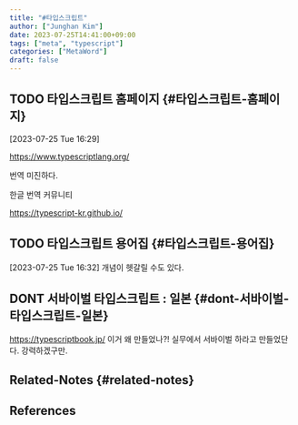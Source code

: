 ```yaml
---
title: "#타입스크립트"
author: ["Junghan Kim"]
date: 2023-07-25T14:41:00+09:00
tags: ["meta", "typescript"]
categories: ["MetaWord"]
draft: false
---
```


## <span class="org-todo todo TODO">TODO</span> 타입스크립트 홈페이지 {#타입스크립트-홈페이지}

<span class="timestamp-wrapper"><span class="timestamp">[2023-07-25 Tue 16:29]</span></span>

<https://www.typescriptlang.org/>

번역 미진하다.

한글 번역 커뮤니티

<https://typescript-kr.github.io/>


## <span class="org-todo todo TODO">TODO</span> 타입스크립트 용어집 {#타입스크립트-용어집}

<span class="timestamp-wrapper"><span class="timestamp">[2023-07-25 Tue 16:32]</span></span> 개념이 헷갈릴 수도 있다.


## DONT 서바이벌 타입스크립트 : 일본 {#dont-서바이벌-타입스크립트-일본}

<https://typescriptbook.jp/> 이거 왜 만들었나?! 실무에서 서바이벌 하라고 만들었단다. 강력하겠구만.


## Related-Notes {#related-notes}

## References

<style>.csl-entry{text-indent: -1.5em; margin-left: 1.5em;}</style><div class="csl-bib-body">
</div>
